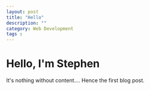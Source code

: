 ```yaml
---
layout: post
title: "Hello"
description: ""
category: Web Development
tags :
---
```

# Hello, I'm Stephen

It's nothing without content.... Hence the first blog post.

